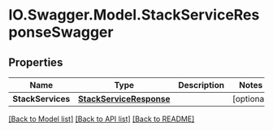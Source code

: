 # IO.Swagger.Model.StackServiceResponseSwagger
## Properties

Name | Type | Description | Notes
------------ | ------------- | ------------- | -------------
**StackServices** | [**StackServiceResponse**](StackServiceResponse.md) |  | [optional] 

[[Back to Model list]](../README.md#documentation-for-models) [[Back to API list]](../README.md#documentation-for-api-endpoints) [[Back to README]](../README.md)

